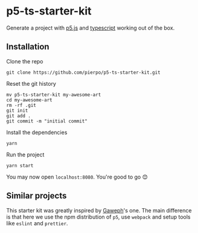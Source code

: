 # p5-ts-starter-kit

Generate a project with [p5.js](https://p5js.org/) and [typescript](https://www.typescriptlang.org/) working out of the box.

## Installation

Clone the repo

```
git clone https://github.com/pierpo/p5-ts-starter-kit.git
```

Reset the git history

```
mv p5-ts-starter-kit my-awesome-art
cd my-awesome-art
rm -rf .git
git init
git add .
git commit -m "initial commit"
```

Install the dependencies

```
yarn
```

Run the project

```
yarn start
```

You may now open `localhost:8080`. You're good to go :blush:

## Similar projects

This starter kit was greatly inspired by
[Gaweph](https://github.com/Gaweph/p5-typescript-starter)'s one. The main
difference is that here we use the npm distribution of `p5`, use `webpack` and setup tools like `eslint` and `prettier`.
